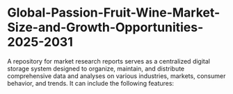 # Global-Passion-Fruit-Wine-Market-Size-and-Growth-Opportunities-2025-2031
A repository for market research reports serves as a centralized digital storage system designed to organize, maintain, and distribute comprehensive data and analyses on various industries, markets, consumer behavior, and trends. It can include the following features:
